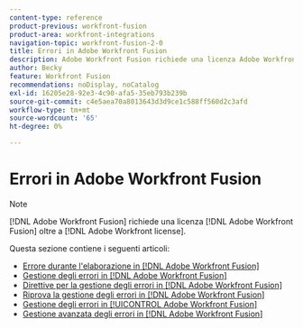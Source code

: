 ```yaml
---
content-type: reference
product-previous: workfront-fusion
product-area: workfront-integrations
navigation-topic: workfront-fusion-2-0
title: Errori in Adobe Workfront Fusion
description: Adobe Workfront Fusion richiede una licenza Adobe Workfront Fusion oltre a una licenza Adobe Workfront.
author: Becky
feature: Workfront Fusion
recommendations: noDisplay, noCatalog
exl-id: 16205e28-92e3-4c90-afa5-35eb793b239b
source-git-commit: c4e5aea70a8013643d3d9ce1c588ff560d2c3afd
workflow-type: tm+mt
source-wordcount: '65'
ht-degree: 0%

---
```


# Errori in Adobe Workfront Fusion

>[!NOTE]
>
>[!DNL Adobe Workfront Fusion] richiede una licenza [!DNL Adobe Workfront Fusion] oltre a [!DNL Adobe Workfront license].

Questa sezione contiene i seguenti articoli:

* [Errore durante l&#39;elaborazione in [!DNL Adobe Workfront Fusion]](../../workfront-fusion/errors/error-processing.md)
* [Gestione degli errori in [!DNL Adobe Workfront Fusion]](../../workfront-fusion/errors/error-handling.md)
* [Direttive per la gestione degli errori in [!DNL Adobe Workfront Fusion]](../../workfront-fusion/errors/directives-for-error-handling.md)
* [Riprova la gestione degli errori in [!DNL Adobe Workfront Fusion]](../../workfront-fusion/errors/retry.md)
* [Gestione degli errori in [!UICONTROL Adobe Workfront Fusion]](../../workfront-fusion/errors/throw.md)
* [Gestione avanzata degli errori in [!DNL Adobe Workfront Fusion]](../../workfront-fusion/errors/advanced-error-handling.md)
